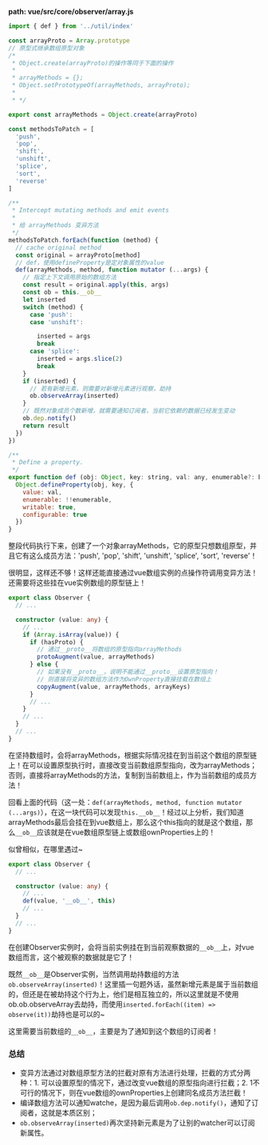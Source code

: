 **path: vue/src/core/observer/array.js**
```typescript
import { def } from '../util/index'

const arrayProto = Array.prototype
// 原型式继承数组原型对象
/*
 * Object.create(arrayProto)的操作等同于下面的操作
 *
 * arrayMethods = {};
 * Object.setPrototypeOf(arrayMethods, arrayProto);
 *
 * */

export const arrayMethods = Object.create(arrayProto)

const methodsToPatch = [
  'push',
  'pop',
  'shift',
  'unshift',
  'splice',
  'sort',
  'reverse'
]

/**
 * Intercept mutating methods and emit events
 *
 * 给 arrayMethods 变异方法
 */
methodsToPatch.forEach(function (method) {
  // cache original method
  const original = arrayProto[method]
  // def，使用defineProperty是定对象属性的value
  def(arrayMethods, method, function mutator (...args) {
    // 指定上下文调用原始的数组方法
    const result = original.apply(this, args)
    const ob = this.__ob__
    let inserted
    switch (method) {
      case 'push':
      case 'unshift':

        inserted = args
        break
      case 'splice':
        inserted = args.slice(2)
        break
    }
    if (inserted) {
      // 若有新增元素，则需要对新增元素进行观察，劫持
      ob.observeArray(inserted)
    }
    // 既然对象成员个数新增，就需要通知订阅者，当前它依赖的数据已经发生变动
    ob.dep.notify()
    return result
  })
})
```
```js
/**
 * Define a property.
 */
export function def (obj: Object, key: string, val: any, enumerable?: boolean) {
  Object.defineProperty(obj, key, {
    value: val,
    enumerable: !!enumerable,
    writable: true,
    configurable: true
  })
}
```

整段代码执行下来，创建了一个对象arrayMethods，它的原型只想数组原型，并且它有这么成员方法：'push',
 'pop', 'shift', 'unshift', 'splice', 'sort', 'reverse'！



很明显，这样还不够！这样还能直接通过vue数组实例的点操作符调用变异方法！还需要将这些挂在vue实例数组的原型链上！



```typescript
export class Observer {
  // ...

  constructor (value: any) {
    // ...
    if (Array.isArray(value)) {
      if (hasProto) {
        // 通过__proto__将数组的原型指向arrayMethods
        protoAugment(value, arrayMethods)
      } else {
        // 如果没有__proto__，说明不能通过__proto__设置原型指向！
        // 则直接将变异的数组方法作为OwnProperty直接挂载在数组上
        copyAugment(value, arrayMethods, arrayKeys)
      }
      // ...
    }
    // ...
  }
  // ...
}
```

在坚持数组时，会将arrayMethods，根据实际情况挂在到当前这个数组的原型链上！在可以设置原型执行时，直接改变当前数组原型指向，改为arrayMethods；否则，直接将arrayMethods的方法，复制到当前数组上，作为当前数组的成员方法！



回看上面的代码（这一处：`def(arrayMethods, method, function mutator (...args)`），在这一块代码可以发现`this.__ob__`！经过以上分析，我们知道arrayMethods最后会挂在到vue数组上，那么这个this指向的就是这个数组，那么`__ob__`应该就是在vue数组原型链上或数组ownProperties上的！



似曾相似，在哪里遇过~



```typescript
export class Observer {
  // ...

  constructor (value: any) {
    // ...
    def(value, '__ob__', this)
    // ...
  }
  // ...
}
```

在创建Observer实例时，会将当前实例挂在到当前观察数据的`__ob__`上，对vue数组而言，这个被观察的数据就是它了！

既然`__ob__`是Observer实例，当然调用劫持数组的方法`ob.observeArray(inserted)`！这里插一句题外话，虽然新增元素是属于当前数组的，但还是在被劫持这个行为上，他们是相互独立的，所以这里就是不使用ob.ob.observeArray去劫持，而使用`inserted.forEach((item) => observe(it))`劫持也是可以的~



这里需要当前数组的`__ob__`，主要是为了通知到这个数组的订阅者！



### 总结

- 变异方法通过对数组原型方法的拦截对原有方法进行处理，拦截的方式分两种：1. 可以设置原型的情况下，通过改变vue数组的原型指向进行拦截；2. 1不可行的情况下，则在vue数组的ownProperties上创建同名成员方法拦截！
- 编译数组方法可以通知watche，是因为最后调用`ob.dep.notify()`，通知了订阅者，这就是本质区别；
- `ob.observeArray(inserted)`再次坚持新元素是为了让别的watcher可以订阅新属性。